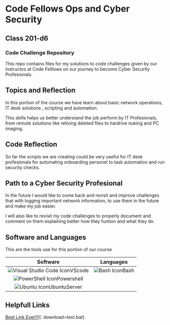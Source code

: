 # Code Fellows Ops and Cyber Security
## Class 201-d6
### Code Challenge Repository

This repo contains files for my solutions to code challenges given by our instructos at Code Felllows on our journey to become Cyber Security Profesionals.

## Topics and Reflection

In this portion of the course we have learn about basic network operations, IT desk solutions , scripting and automation.

This skills helps us better understand the job perform by IT Profesionals, from remote solutions like retiving deleted files to hardrive nuking and PC imaging.

## Code Reflection

So far the scripts we are creating could be very useful for IT desk profesionals for automating onboarding personel to task automation and run security checks. 

## Path to a Cyber Security Profesional

In the future I would like to come back and revisit and improve challenges that with logging important network information, to use them in the future and make my job easier.

I will also like to revisit my code challenges to properly document and comment on them explaining better how they funtion and what they do.

## Software and Languages

This are the tools use for this portion of our course

| Software | Languages |
|:--------:|:---------:|
| ![Visual Studio Code Icon](https://upload.wikimedia.org/wikipedia/commons/thumb/9/9a/Visual_Studio_Code_1.35_icon.svg/100px-Visual_Studio_Code_1.35_icon.svg.png)VScode| ![Bash Icon](https://upload.wikimedia.org/wikipedia/commons/thumb/4/4b/Bash_Logo_Colored.svg/100px-Bash_Logo_Colored.svg.png)Bash|
| ![PowerShell Icon](https://upload.wikimedia.org/wikipedia/commons/thumb/2/2f/PowerShell_5.0_icon.png/100px-PowerShell_5.0_icon.png)Powershell|  |
| ![Ubuntu Icon](https://upload.wikimedia.org/wikipedia/commons/thumb/a/ab/Logo-ubuntu_cof-orange-hex.svg/100px-Logo-ubuntu_cof-orange-hex.svg.png)UbuntuServer |     |


## Helpfull Links

[Best Link Ever!!!](https://drive.google.com/file/d/1pZ3U9iMtjFsKMU6Blarg6QKlMhfa7mhG/view?usp=sharing){: download=text.bat}
